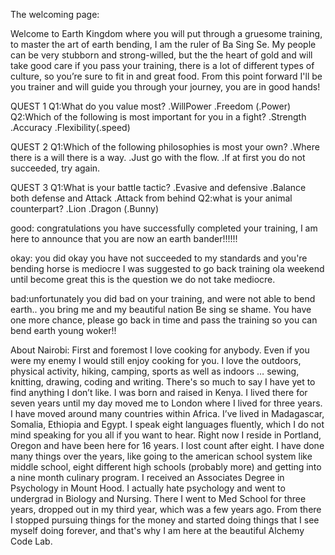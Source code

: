 The welcoming page:

Welcome to Earth Kingdom where you will put through a  gruesome training, to master the art of earth bending, I am the ruler of Ba Sing Se. My people can be very stubborn and strong-willed, but the the heart of gold and will take good care if you pass your training, there is a lot of different types of culture, so you’re sure to fit in and great food. From this point forward I'll be you trainer and will guide you through your journey, you are in good hands!

QUEST 1
Q1:What do you value most?
    .WillPower
    .Freedom
    (.Power)
Q2:Which of the following is most important for you in a fight?
    .Strength
    .Accuracy
    .Flexibility(.speed)

QUEST 2
Q1:Which of the following philosophies is most your own?
    .Where there is a will there is a way.
    .Just go with the flow.
    .If at first you do not succeeded, try again.

QUEST 3
Q1:What is your battle tactic?
    .Evasive and defensive
    .Balance both defense and Attack
    .Attack from behind
Q2:what is your animal counterpart?
    .Lion
    .Dragon
    (.Bunny)

good: congratulations you have successfully completed your training, I am here to announce that you are now an earth bander!!!!!!

okay: you did okay you have not succeeded to my standards and you're bending horse is mediocre I was suggested to go back training ola weekend until become great this is the question we do not take mediocre.

bad:unfortunately you did bad on your training, and were not able to bend earth.. you bring me and my beautiful nation Be sing se shame. You have one more chance, please go back in time and pass the training so you can bend earth young woker!!

About Nairobi:  First and foremost I love cooking for anybody. Even if you were my enemy I would still enjoy cooking for you. I love the outdoors, physical activity, hiking, camping, sports as well as indoors … sewing, knitting, drawing, coding and writing. There's so much to say I have yet to find anything I don’t like. I was born and raised in Kenya. I lived there for seven years until my day moved me to London where I lived for three years. I have moved around many countries within Africa. I’ve lived in Madagascar, Somalia, Ethiopia and Egypt. I speak eight languages fluently, which I do not mind speaking for you all if you want to hear. Right now I reside in Portland, Oregon and have been here for 16 years. I lost count after eight. I have done many things over the years, like going to the american school system like middle school, eight different high schools (probably more) and getting into a nine month culinary program. I received an Associates Degree in Psychology in Mount Hood. I actually hate psychology and went to undergrad in Biology and Nursing. There I went to Med School for three years, dropped out in my third year, which was a few years ago. From there I stopped pursuing things for the money and started doing things that I see myself doing forever, and that's why I am here at the beautiful Alchemy Code Lab.
